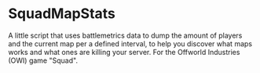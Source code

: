 # SquadMapStats
A little script that uses battlemetrics data to dump the amount of players and the current map per a defined interval, to help you discover what maps works and what ones are killing your server.
For the Offworld Industries (OWI) game "Squad".
